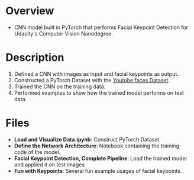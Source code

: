# Overview
- CNN model built in PyTorch that performs Facial Keypoint Detection for Udacity's Computer Vision Nanodegree.

# Description  
1. Defined a CNN with images as input and facial keypoints as output.
2. Constructed a PyTorch Dataset with the [Youtube faces Dataset](https://www.cs.tau.ac.il/~wolf/ytfaces/FaceKeypointsDataset).
3. Trained the CNN on the training data.
4. Performed examples to show how the trained model performs on test data.

# Files
* **Load and Visualize Data.ipynb**: Construct PyTorch Dataset
* **Define the Network Architecture**: Notebook containing the training code of the model.
* **Facial Keypoint Detection, Complete Pipeline**: Load the trained model and applied it on test images
* **Fun with Keypoints**: Several fun example usages of facial keypoints.
